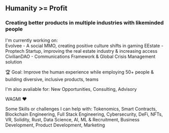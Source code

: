 <h2> Humanity >= Profit </h2> 


<h3> Creating better products in multiple industries with likeminded people</h3>

  I'm currently working on:  
  Evolvee - A social MMO, creating positive culture shifts in gaming
  EEstate - Proptech Startup, improving the real estate industry & increasing access
  CivilianDAO - Communications Framework & Global Crisis Management solution 

  🏆 Goal: Improve the human experience while employing 50+ people & building diversive, inclusive products, teams

  I'm also avaliable for: 
  New Opportunities, 
  Consulting, 
  Advisory 

  WAGMI ❤️

  Some Skills or challenges I can help with: Tokenomics, Smart Contracts, Blockchain Engineering, Full Stack Engineering, Cybersecurity, DeFi, NFTs, VR,    Solidity, Rust, Data Science, AI, ML & Recruitment, Business Development, Product Development, Marketing

<!--
**mattreallycodes/mattreallycodes** is a ✨ _special_ ✨ repository because its `README.md` (this file) appears on your GitHub profile.

Here are some ideas to get you started:

- 🔭 I’m currently working on ...
- 🌱 I’m currently learning ...
- 👯 I’m looking to collaborate on ...
- 🤔 I’m looking for help with ...
- 💬 Ask me about ...
- 📫 How to reach me: ...
- 😄 Pronouns: ...
- ⚡ Fun fact: ...
-->


